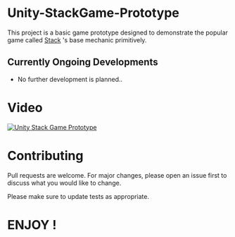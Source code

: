 # Unity-StackGame-Prototype

This project is a basic game prototype designed to demonstrate the popular game called [Stack](https://play.google.com/store/apps/details?id=com.ketchapp.stack&hl=en&gl=US "Stack Game on Play store") 's base mechanic primitively. 

## Currently Ongoing Developments
- No further development is planned..

# Video
[![Unity Stack Game Prototype](http://img.youtube.com/vi/HrWF76SvJtU/0.jpg)](http://www.youtube.com/watch?v=HrWF76SvJtU "Unity Stack Game Prototype")
# Contributing
Pull requests are welcome. For major changes, please open an issue first to discuss what you would like to change.

Please make sure to update tests as appropriate.

# ENJOY !



